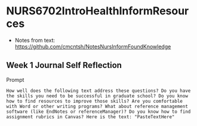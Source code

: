 # NURS6702IntroHealthInformResources

* Notes from text: https://github.com/cmcntsh/NotesNursInformFoundKnowledge

## Week 1 Journal Self Reflection

Prompt

```
How well does the following text address these questions? Do you have the skills you need to be successful in graduate school? Do you know how to find resources to improve those skills? Are you comfortable with Word or other writing programs? What about reference management software (like EndNotes or referenceManager)? Do you know how to find assignment rubrics in Canvas? Here is the text: "PasteTextHere"
```

